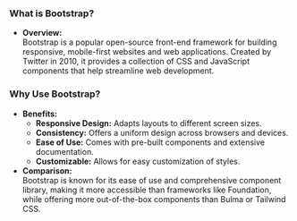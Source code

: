 ### **What is Bootstrap?**
   - **Overview:**  
     Bootstrap is a popular open-source front-end framework for building responsive, mobile-first websites and web applications. Created by Twitter in 2010, it provides a collection of CSS and JavaScript components that help streamline web development.

###  **Why Use Bootstrap?**
   - **Benefits:**
     - **Responsive Design:** Adapts layouts to different screen sizes.
     - **Consistency:** Offers a uniform design across browsers and devices.
     - **Ease of Use:** Comes with pre-built components and extensive documentation.
     - **Customizable:** Allows for easy customization of styles.
   - **Comparison:**  
     Bootstrap is known for its ease of use and comprehensive component library, making it more accessible than frameworks like Foundation, while offering more out-of-the-box components than Bulma or Tailwind CSS.


<!--stackedit_data:
eyJoaXN0b3J5IjpbLTE5NTQyMzAzODQsNzMwOTk4MTE2XX0=
-->